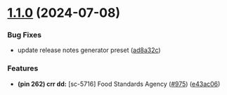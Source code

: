 # [1.1.0](https://github.com/wmfs/food-hygiene-blueprint/compare/v1.0.14...v1.1.0) (2024-07-08)


### Bug Fixes

* update release notes generator preset ([ad8a32c](https://github.com/wmfs/food-hygiene-blueprint/commit/ad8a32c6ad8139f90aef05ac9845e3348c69c77b))


### Features

* **(pin 262) crr dd:** [sc-5716] Food Standards Agency ([#975](https://github.com/wmfs/food-hygiene-blueprint/issues/975)) ([e43ac06](https://github.com/wmfs/food-hygiene-blueprint/commit/e43ac06362eb3c6b22cc7e7fe28d164e719e5d84))

